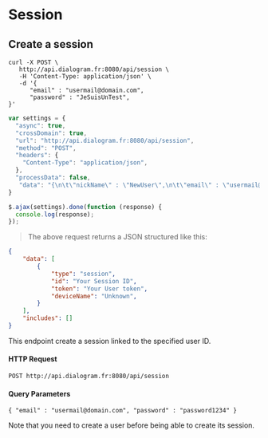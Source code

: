 # Session

## Create a session

```shell
curl -X POST \
   http://api.dialogram.fr:8080/api/session \
   -H 'Content-Type: application/json' \
   -d '{
      "email" : "usermail@domain.com",
      "password" : "JeSuisUnTest",
}'
```

```javascript
var settings = {
  "async": true,
  "crossDomain": true,
  "url": "http://api.dialogram.fr:8080/api/session",
  "method": "POST",
  "headers": {
    "Content-Type": "application/json",
  },
  "processData": false,
   "data": "{\n\t\"nickName\" : \"NewUser\",\n\t\"email\" : \"usermail@domain.com\",\n\t\"password\" : \"JeSuisUnTest\",\n}"
}

$.ajax(settings).done(function (response) {
  console.log(response);
});
```

> The above request returns a JSON structured like this:

```json
{
    "data": [
        {
            "type": "session",
            "id": "Your Session ID",
            "token": "Your User token",
            "deviceName": "Unknown",
        }
    ],
    "includes": []
}
```

This endpoint create a session linked to the specified user ID.

#### HTTP Request

`POST http://api.dialogram.fr:8080/api/session`

#### Query Parameters

``
   {
      "email" : "usermail@domain.com",
      "password" : "password1234"
   }
``

<aside class="success">
Note that you need to create a user before being able to create its session.
</aside>
